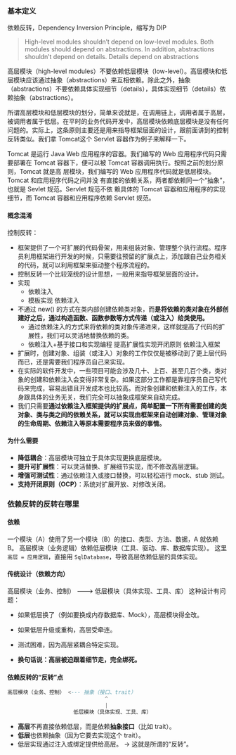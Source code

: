 ### 基本定义
依赖反转，Dependency Inversion Principle，缩写为 DIP
>High-level modules shouldn’t depend on low-level modules. Both modules
should depend on abstractions. In addition, abstractions shouldn’t depend on
details. Details depend on abstractions

高层模块（high-level modules）不要依赖低层模块（low-level）。高层模块和低层模块应该通过抽象（abstractions）来互相依赖。除此之外，抽象（abstractions）不要依赖具体实现细节（details），具体实现细节（details）依赖抽象（abstractions）。

所谓高层模块和低层模块的划分，简单来说就是，在调用链上，调用者属于高层，被调用者属于低层。在平时的业务代码开发中，高层模块依赖底层模块是没有任何问题的。实际上，这条原则主要还是用来指导框架层面的设计，跟前面讲到的控制反转类似。我们拿 Tomcat这个 Servlet 容器作为例子来解释一下。

Tomcat 是运行 Java Web 应用程序的容器。我们编写的 Web 应用程序代码只需要部署在
Tomcat 容器下，便可以被 Tomcat 容器调用执行。按照之前的划分原则，Tomcat 就是高
层模块，我们编写的 Web 应用程序代码就是低层模块。Tomcat 和应用程序代码之间并没
有直接的依赖关系，两者都依赖同一个“抽象”，也就是 Sevlet 规范。Servlet 规范不依
赖具体的 Tomcat 容器和应用程序的实现细节，而 Tomcat 容器和应用程序依赖 Servlet
规范。

#### 概念混淆
控制反转：
- 框架提供了一个可扩展的代码骨架，用来组装对象、管理整个执行流程。程序员利用框架进行开发的时候，只需要往预留的扩展点上，添加跟自己业务相关的代码，就可以利用框架来驱动整个程序流程的。
- 控制反转一个比较笼统的设计思想，一般用来指导框架层面的设计。
- 实现
	- 依赖注入
	- 模板实现
依赖注入
- 不通过 new() 的方式在类内部创建依赖类对象，而**是将依赖的类对象在外部创建好之后，通过构造函数、函数参数等方式传递（或注入）给类使用。**
	- 通过依赖注入的方式来将依赖的类对象传递进来，这样就提高了代码的扩展性，我们可以灵活地替换依赖的类。
	- 依赖注入+基于接口和实现编程 提高扩展性实现开闭原则
依赖注入框架
- 扩展时，创建对象、组装（或注入）对象的工作仅仅是被移动到了更上层代码而已，还是需要我们程序员自己来实现。
- 在实际的软件开发中，一些项目可能会涉及几十、上百、甚至几百个类，类对象的创建和依赖注入会变得非常复杂。如果这部分工作都是靠程序员自己写代码来完成，容易出错且开发成本也比较高。而对象创建和依赖注入的工作，本身跟具体的业务无关，我们完全可以抽象成框架来自动完成。
- 我们只需要**通过依赖注入框架提供的扩展点，简单配置一下所有需要创建的类对象、类与类之间的依赖关系，就可以实现由框架来自动创建对象、管理对象的生命周期、依赖注入等原本需要程序员来做的事情。**
#### 为什么需要
- **降低耦合**：高层模块可独立于具体实现更换底层模块。
- **提升可扩展性**：可以灵活替换、扩展细节实现，而不修改高层逻辑。
- **增强可测试性**：通过依赖注入或接口替换，可以轻松进行 mock、stub 测试。
- **支持开闭原则（OCP）**：系统对扩展开放、对修改关闭。
### 依赖反转的反转在哪里
#### 依赖
一个模块（A）使用了另一个模块（B）的接口、类型、方法、数据，A 就依赖 B。
高层模块（业务逻辑）依赖低层模块（工具、驱动、库、数据库实现）。
这里 `高层 = 应用逻辑`，直接用 `SqlDatabase`，导致高层依赖低层的具体实现。
#### 传统设计（依赖方向）
高层模块（业务、控制） ---> 低层模块（具体实现、工具、库）
这种设计有问题：

- 如果低层换了（例如要换成内存数据库、Mock），高层模块得全改。
    
- 如果低层升级或重构，高层受牵连。
    
- 测试困难，因为高层紧耦合特定实现。
- **换句话说：高层被迫跟着细节走，完全绑死。**
#### 依赖反转的“反转”点
```lua
高层模块（业务、控制） <--- 抽象（接口、trait）
                               ^
                               |
                     低层模块（具体实现、工具、库）

```
- **高层**不再直接依赖低层，而是依赖**抽象接口**（比如 trait）。
- **低层**也依赖抽象（因为它要去实现这个 trait）。
- 低层实现通过注入或绑定提供给高层。
→ 这就是所谓的“反转”。